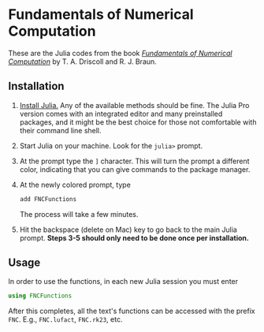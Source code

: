 # Fundamentals of Numerical Computation

These are the Julia codes from the book [*Fundamentals of Numerical Computation*](https://fncbook.github.io/fnc) by T. A. Driscoll and R. J. Braun.

## Installation

1. [Install Julia.](https://julialang.org/downloads/) Any of the available methods should be fine. The Julia Pro version comes with an integrated editor and many preinstalled packages, and it might be the best choice for those not comfortable with their command line shell.
2. Start Julia on your machine. Look for the `julia>` prompt.
3. At the prompt type the `]` character. This will turn the prompt a different color, indicating that you can give commands to the package manager.
4. At the newly colored prompt, type

   ```julia
   add FNCFunctions
   ```

   The process will take a few minutes.
5. Hit the backspace (delete on Mac) key to go back to the main Julia prompt. **Steps 3-5 should only need to be done once per installation.**

## Usage

In order to use the functions, in each new Julia session you must enter

```julia
using FNCFunctions
```

After this completes, all the text's functions can be accessed with the prefix `FNC`. E.g., `FNC.lufact`, `FNC.rk23`, etc.

